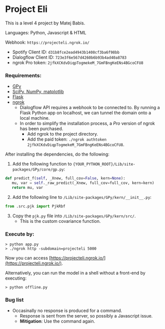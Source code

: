 # Project Eli

This is a level 4 project by Matej Babis.

Languages: Python, Javascript & HTML

Webhook: `https://projecteli.ngrok.io/`

* Spotify Client ID: `d31b8fce2ead4943b1408cf3ba6f98bb`
* Dialogflow Client ID: `723e3f6e567d4260b6b93b4ad40a8783`
* ngrok Pro token: `2jfkXCKdvDiqpTogmekeM_7GmFBngKeENs4BGcoCFU8`


### Requirements:
* [GPy](https://github.com/SheffieldML/GPy)
* [SciPy, NumPy, matplotlib](https://www.scipy.org/install.html)
* [Flask](http://flask.pocoo.org/)
* [ngrok](https://www.ngrok.com)
   * Dialogflow API requires a webhook to be connected to. By running a Flask Python app on localhost, we can tunnel the domain onto a local machine.
   * In order to simplify the installation process, a _Pro_ version of ngrok has been purchased.
      * Add ngrok to the project directory.
      * Add the paid token: `./ngrok authtoken 2jfkXCKdvDiqpTogmekeM_7GmFBngKeENs4BGcoCFU8`.


After installing the dependencies, do the following:
1. Add the following function to `{YOUR_PYTHON_ROOT}/Lib/site-packages/GPy/core/gp.py`:
```python
def predict_f(self, _Xnew, full_cov=False, kern=None):
   mu, var = self._raw_predict(_Xnew, full_cov=full_cov, kern=kern)
   return mu, var
```

2. Add the following line to `/Lib/site-packages/GPy/kern/__init__.py`:
```python
from .src.pjk import PjkRbf
```

3. Copy the `pjk.py` file into `/Lib/site-packages/GPy/kern/src/`.
   * This is the custom covariance function.


### Execute by:
```
> python app.py
> ./ngrok http -subdomain=projecteli 5000
```
Now you can access [https://projecteli.ngrok.io/](https://projecteli.ngrok.io/).

Alternatively, you can run the model in a shell without a front-end by executing:
```
> python offline.py
```

### Bug list
* Occasinally no response is produced for a command.
   * Response is sent from the server, so possibly a Javascript issue.
   * __Mitigation__: Use the command again.
